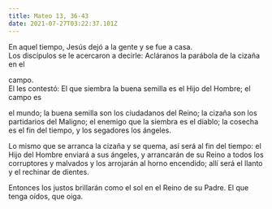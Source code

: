 ```yaml
---
title: Mateo 13, 36-43
date: 2021-07-27T03:22:37.101Z
---
```

En aquel tiempo, Jesús dejó a la gente y se fue a casa.\
Los discípulos se le acercaron a decirle: Acláranos la parábola de la cizaña en el

campo.\
El les contestó: El que siembra la buena semilla es el Hijo del Hombre; el campo es

el mundo; la buena semilla son los ciudadanos del Reino; la cizaña son los partidarios del Maligno; el enemigo que la siembra es el diablo; la cosecha es el fin del tiempo, y los segadores los ángeles.

Lo mismo que se arranca la cizaña y se quema, así será al fin del tiempo: el Hijo del Hombre enviará a sus ángeles, y arrancarán de su Reino a todos los corruptores y malvados y los arrojarán al horno encendido; allí será el llanto y el rechinar de dientes.

Entonces los justos brillarán como el sol en el Reino de su Padre. El que tenga oídos, que oiga.